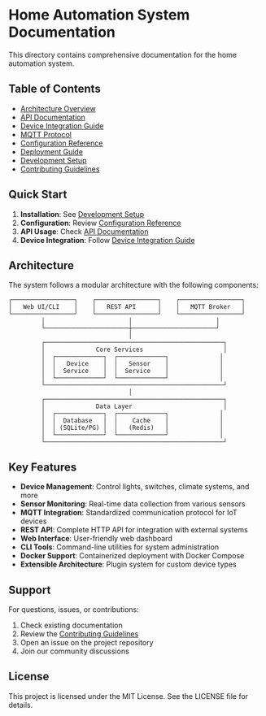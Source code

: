 # Home Automation System Documentation

This directory contains comprehensive documentation for the home automation system.

## Table of Contents

- [Architecture Overview](./architecture.md)
- [API Documentation](./api.md)
- [Device Integration Guide](./devices.md)
- [MQTT Protocol](./mqtt.md)
- [Configuration Reference](./configuration.md)
- [Deployment Guide](./deployment.md)
- [Development Setup](./development.md)
- [Contributing Guidelines](./contributing.md)

## Quick Start

1. **Installation**: See [Development Setup](./development.md)
2. **Configuration**: Review [Configuration Reference](./configuration.md)
3. **API Usage**: Check [API Documentation](./api.md)
4. **Device Integration**: Follow [Device Integration Guide](./devices.md)

## Architecture

The system follows a modular architecture with the following components:

```
┌─────────────────┐    ┌─────────────────┐    ┌─────────────────┐
│   Web UI/CLI    │    │   REST API      │    │   MQTT Broker   │
└─────────────────┘    └─────────────────┘    └─────────────────┘
         │                       │                       │
         └───────────────────────┼───────────────────────┘
                                 │
         ┌─────────────────────────────────────────────────┐
         │              Core Services                      │
         │  ┌─────────────┐  ┌─────────────┐              │
         │  │   Device    │  │   Sensor    │              │
         │  │  Service    │  │  Service    │              │
         │  └─────────────┘  └─────────────┘              │
         └─────────────────────────────────────────────────┘
                                 │
         ┌─────────────────────────────────────────────────┐
         │              Data Layer                         │
         │  ┌─────────────┐  ┌─────────────┐              │
         │  │  Database   │  │    Cache    │              │
         │  │ (SQLite/PG) │  │   (Redis)   │              │
         │  └─────────────┘  └─────────────┘              │
         └─────────────────────────────────────────────────┘
```

## Key Features

- **Device Management**: Control lights, switches, climate systems, and more
- **Sensor Monitoring**: Real-time data collection from various sensors
- **MQTT Integration**: Standardized communication protocol for IoT devices
- **REST API**: Complete HTTP API for integration with external systems
- **Web Interface**: User-friendly web dashboard
- **CLI Tools**: Command-line utilities for system administration
- **Docker Support**: Containerized deployment with Docker Compose
- **Extensible Architecture**: Plugin system for custom device types

## Support

For questions, issues, or contributions:

1. Check existing documentation
2. Review the [Contributing Guidelines](./contributing.md)
3. Open an issue on the project repository
4. Join our community discussions

## License

This project is licensed under the MIT License. See the LICENSE file for details.
